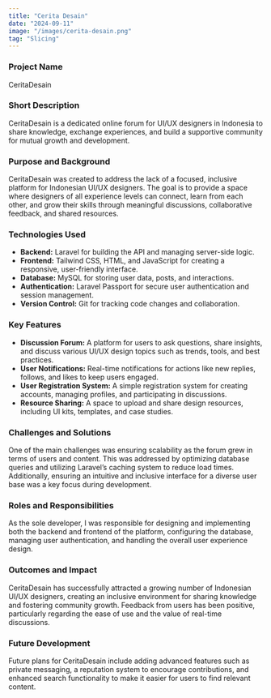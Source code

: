 ```yaml
---
title: "Cerita Desain"
date: "2024-09-11"
image: "/images/cerita-desain.png"
tag: "Slicing"
---
```


<!-- @format -->

### Project Name

CeritaDesain

### Short Description

CeritaDesain is a dedicated online forum for UI/UX designers in Indonesia to share knowledge, exchange experiences, and build a supportive community for mutual growth and development.

### Purpose and Background

CeritaDesain was created to address the lack of a focused, inclusive platform for Indonesian UI/UX designers. The goal is to provide a space where designers of all experience levels can connect, learn from each other, and grow their skills through meaningful discussions, collaborative feedback, and shared resources.

### Technologies Used

- **Backend:** Laravel for building the API and managing server-side logic.
- **Frontend:** Tailwind CSS, HTML, and JavaScript for creating a responsive, user-friendly interface.
- **Database:** MySQL for storing user data, posts, and interactions.
- **Authentication:** Laravel Passport for secure user authentication and session management.
- **Version Control:** Git for tracking code changes and collaboration.

### Key Features

- **Discussion Forum:** A platform for users to ask questions, share insights, and discuss various UI/UX design topics such as trends, tools, and best practices.
- **User Notifications:** Real-time notifications for actions like new replies, follows, and likes to keep users engaged.
- **User Registration System:** A simple registration system for creating accounts, managing profiles, and participating in discussions.
- **Resource Sharing:** A space to upload and share design resources, including UI kits, templates, and case studies.

### Challenges and Solutions

One of the main challenges was ensuring scalability as the forum grew in terms of users and content. This was addressed by optimizing database queries and utilizing Laravel’s caching system to reduce load times. Additionally, ensuring an intuitive and inclusive interface for a diverse user base was a key focus during development.

### Roles and Responsibilities

As the sole developer, I was responsible for designing and implementing both the backend and frontend of the platform, configuring the database, managing user authentication, and handling the overall user experience design.

### Outcomes and Impact

CeritaDesain has successfully attracted a growing number of Indonesian UI/UX designers, creating an inclusive environment for sharing knowledge and fostering community growth. Feedback from users has been positive, particularly regarding the ease of use and the value of real-time discussions.

### Future Development

Future plans for CeritaDesain include adding advanced features such as private messaging, a reputation system to encourage contributions, and enhanced search functionality to make it easier for users to find relevant content.
